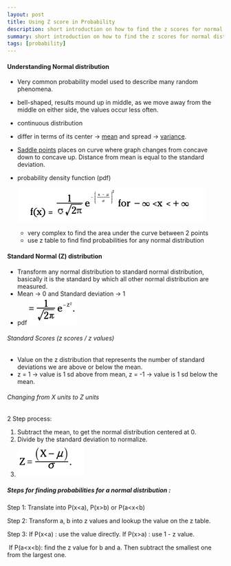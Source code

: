 ```yaml
---
layout: post
title: Using Z score in Probability
description: short introduction on how to find the z scores for normal distribution.
summary: short introduction on how to find the z scores for normal distribution.
tags: [probability]
---
```

#### Understanding Normal distribution

- Very common probability model used to describe many random phenomena.

- bell-shaped, results mound up in middle, as we move away from the middle on either side, the values occur less often.

- continuous distribution

- differ in terms of its center -> <u>mean</u> and spread -> <u>variance</u>.

- <u>Saddle points</u> places on curve where graph changes from concave down to concave up. Distance from mean is equal to the standard deviation.

- probability density function (pdf)

    ![image-20200901013024552](image-20200901013024552.png)

    - very complex to find the area under the curve between 2 points
    - use z table to find find probabilities for any normal distribution

#### Standard Normal (Z) distribution

- Transform any normal distribution to standard normal distribution, basically it is the standard by which all other normal distribution are measured.
- Mean -> 0 and Standard deviation -> 1
- pdf  ![image-20200901013745337](image-20200901013745337.png)

###### Standard Scores (z scores / z values)

- Value on the z distribution that represents the number of standard deviations we are above or below the mean.
- z = 1 -> value is 1 sd above from mean, z = -1 -> value is 1 sd below the mean.

###### Changing from X units to Z units

2 Step process:

1. Subtract the mean, to get the normal distribution centered at 0.
2. Divide by the standard deviation to normalize.
3. ![image-20200901014748437](image-20200901014748437.png)

##### Steps for finding probabilities for a normal distribution :

Step 1: Translate into P(x<a), P(x>b) or P(a<x<b)

Step 2: Transform a, b into z values and lookup the value on the z table.

Step 3: If P(x<a) : use the value directly.
			 If P(x>a) : use 1 - z value.

​			 If P(a<x<b): find the z value for b and a. Then subtract the smallest one from the largest one.